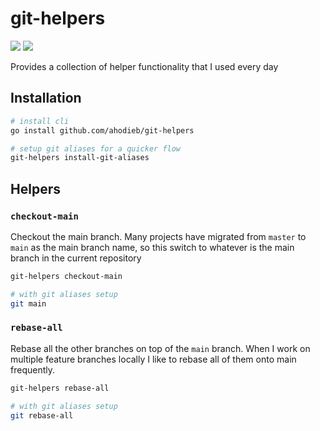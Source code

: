 # git-helpers

![](https://img.shields.io/badge/version-v0.0.3%20(beta)-green?style=for-the-badge)
![](https://img.shields.io/badge/WARNING-can%20damage%20your%20repository%20structure-red?style=for-the-badge)

Provides a collection of helper functionality that I used every day

## Installation

```bash
# install cli
go install github.com/ahodieb/git-helpers

# setup git aliases for a quicker flow
git-helpers install-git-aliases
```

## Helpers

### `checkout-main`

Checkout the main branch.
Many projects have migrated from `master` to `main` as the main branch name, so this switch to whatever is the main
branch in the current repository

```bash
git-helpers checkout-main

# with git aliases setup
git main
```

### `rebase-all`

Rebase all the other branches on top of the `main` branch.
When I work on multiple feature branches locally I like to rebase all of them onto main frequently.

```bash
git-helpers rebase-all

# with git aliases setup
git rebase-all
```

